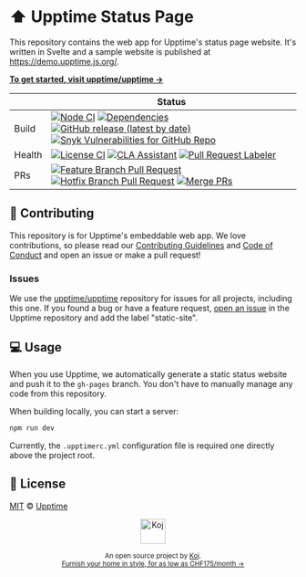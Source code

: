 # ⬆️ Upptime Status Page

This repository contains the web app for Upptime's status page website. It's written in Svelte and a sample website is published at https://demo.upptime.js.org/.

[**To get started, visit upptime/upptime →**](https://github.com/upptime/upptime)

<!-- prettier-ignore-start -->
|   | Status |
| - | - |
| Build | [![Node CI](https://github.com/upptime/status-page/workflows/Node%20CI/badge.svg)](https://github.com/upptime/status-page/actions?query=workflow%3A%22Node+CI%22) [![Dependencies](https://img.shields.io/librariesio/github/upptime/status-page)](https://libraries.io/github/upptime/status-page) [![GitHub release (latest by date)](https://img.shields.io/github/v/release/upptime/status-page)](https://github.com/upptime/status-page/releases) [![Snyk Vulnerabilities for GitHub Repo](https://img.shields.io/snyk/vulnerabilities/github/upptime/status-page)](https://snyk.io/test/github/upptime/status-page) |
| Health | [![License CI](https://github.com/upptime/status-page/workflows/License%20CI/badge.svg)](https://github.com/upptime/status-page/actions?query=workflow%3A%22License+CI%22) [![CLA Assistant](https://github.com/upptime/status-page/workflows/CLA%20Assistant/badge.svg)](https://github.com/upptime/status-page/actions?query=workflow%3A%22CLA+Assistant%22) [![Pull Request Labeler](https://github.com/upptime/status-page/workflows/Pull%20Request%20Labeler/badge.svg)](https://github.com/upptime/status-page/actions?query=workflow%3A%22Pull+Request+Labeler%22) |
| PRs | [![Feature Branch Pull Request](https://github.com/upptime/status-page/workflows/Feature%20Branch%20Pull%20Request/badge.svg)](https://github.com/upptime/status-page/actions?query=workflow%3A%22Feature+Branch+Pull+Request%22) [![Hotfix Branch Pull Request](https://github.com/upptime/status-page/workflows/Hotfix%20Branch%20Pull%20Request/badge.svg)](https://github.com/upptime/status-page/actions?query=workflow%3A%22Hotfix+Branch+Pull+Request%22) [![Merge PRs](https://github.com/upptime/status-page/workflows/Merge%20PRs/badge.svg)](https://github.com/upptime/status-page/actions?query=workflow%3A%22Merge+PRs%22) |
<!-- prettier-ignore-end -->

## 🎁 Contributing

This repository is for Upptime's embeddable web app. We love contributions, so please read our [Contributing Guidelines](https://github.com/upptime-js/.github/blob/master/CONTRIBUTING.md) and [Code of Conduct](https://github.com/upptime-js/.github/blob/master/CODE_OF_CONDUCT.md) and open an issue or make a pull request!

### Issues

We use the [upptime/upptime](https://github.com/upptime/upptime) repository for issues for all projects, including this one. If you found a bug or have a feature request, [open an issue](https://github.com/upptime/upptime/issues) in the Upptime repository and add the label "static-site".

## 💻 Usage

When you use Upptime, we automatically generate a static status website and push it to the `gh-pages` branch. You don't have to manually manage any code from this repository.

When building locally, you can start a server:

```bash
npm run dev
```

Currently, the `.upptimerc.yml` configuration file is required one directly above the project root.

## 📄 License

[MIT](./LICENSE) © [Upptime](https://upptime.js.org)

<p align="center">
  <a href="https://koj.co">
    <img width="44" alt="Koj" src="https://kojcdn.com/v1598284251/website-v2/koj-github-footer_m089ze.svg">
  </a> 
</p>
<p align="center">
  <sub>An open source project by <a href="https://koj.co">Koj</a>. <br> <a href="https://koj.co">Furnish your home in style, for as low as CHF175/month →</a></sub>
</p>
